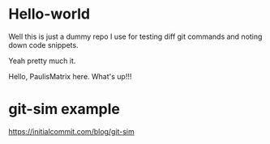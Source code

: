 # Hello-world

Well this is just a dummy repo I use for testing diff git commands and noting down code snippets.

Yeah pretty much it.

Hello, PaulisMatrix here. What's up!!!

# git-sim example

https://initialcommit.com/blog/git-sim
